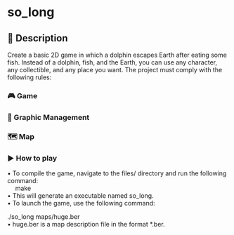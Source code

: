 # so_long

## 📖 Description
Create a basic 2D game in which a dolphin escapes Earth after eating some fish. Instead of a dolphin, fish, and the Earth, you can use any character, any collectible, and any place you want. The project must comply with the following rules:

### 🎮 Game

### 🎨 Graphic Management

### 🗺️ Map

### ▶️ How to play

• To compile the game, navigate to the files/ directory and run the following command: <br/>
&emsp; make<br/>
• This will generate an executable named so_long. <br/>
• To launch the game, use the following command: <br/>

./so_long maps/huge.ber <br/>
• huge.ber is a map description file in the format *.ber.
